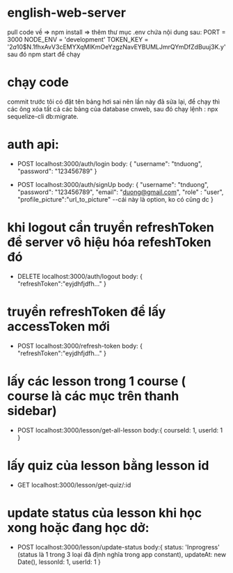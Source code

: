 # english-web-server
pull code về => npm install => thêm thư mục .env chứa nội dung sau:
PORT = 3000
NODE_ENV = 'development'
TOKEN_KEY = '$2a$10$N.1fhxAvV3cEMYXqMIKmOeYzgzNavEYBUMLJmrQYmDfZdBuuj3K.y'
sau đó npm start để chạy

# chạy code
commit trước tôi có đặt tên bảng hơi sai nên lần này đã sửa lại, để chạy thì các ông xóa tất cả các bảng của database cnweb, sau đó chạy lệnh : npx sequelize-cli db:migrate.

# auth api:
- POST  localhost:3000/auth/login
body: {
    "username": "tnduong",
    "password": "123456789"
}

- POST localhost:3000/auth/signUp
body: {
    "username": "tnduong",
    "password": "123456789",
    "email": "duong@gmail.com",
    "role" : "user",
    "profile_picture":"url_to_picture" --cái này là option, ko có cũng dc
}

 # khi logout cần truyền refreshToken để server vô hiệu hóa refeshToken đó
- DELETE localhost:3000/auth/logout
body: {
    "refreshToken":"eyjdhfjdfh..."
}

# truyền refreshToken để lấy accessToken mới
- POST localhost:3000/refresh-token
body: {
    "refreshToken":"eyjdhfjdfh..."
}

# lấy các lesson trong 1 course ( course là các mục trên thanh sidebar)
- POST localhost:3000/lesson/get-all-lesson
body:{
    courseId: 1,
    userId: 1
}

# lấy quiz của lesson bằng lesson id
- GET localhost:3000/lesson/get-quiz/:id
# update status của lesson khi học xong hoặc đang học dở:
- POST localhost:3000/lesson/update-status
body:{
    status: 'Inprogress' (status là 1 trong 3 loại đã định nghĩa trong app constant),
    updateAt: new Date(),
    lessonId: 1,
    userId: 1
}